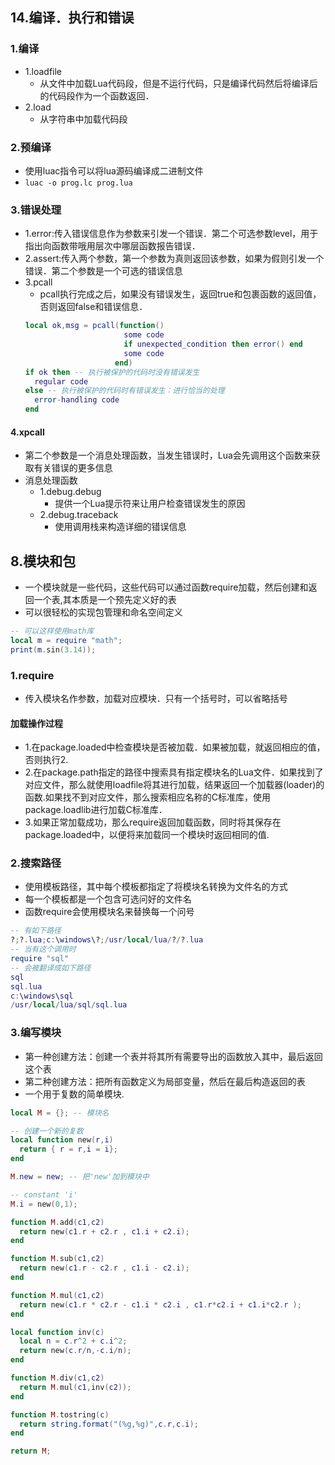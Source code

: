 ## 14.编译．执行和错误
### 1.编译
- 1.loadfile
  - 从文件中加载Lua代码段，但是不运行代码，只是编译代码然后将编译后的代码段作为一个函数返回．
- 2.load
  - 从字符串中加载代码段

### 2.预编译
- 使用luac指令可以将lua源码编译成二进制文件
- `luac -o prog.lc prog.lua`

### 3.错误处理
- 1.error:传入错误信息作为参数来引发一个错误．第二个可选参数level，用于指出向函数带哦用层次中哪层函数报告错误．
- 2.assert:传入两个参数，第一个参数为真则返回该参数，如果为假则引发一个错误．第二个参数是一个可选的错误信息
- 3.pcall
  - pcall执行完成之后，如果没有错误发生，返回true和包裹函数的返回值，否则返回false和错误信息．
  ```lua
  local ok,msg = pcall(function()
                        some code
                        if unexpected_condition then error() end
                        some code
                      end)
  if ok then -- 执行被保护的代码时没有错误发生
    regular code
  else -- 执行被保护的代码时有错误发生：进行恰当的处理
    error-handling code
  end
  ```
#### 4.xpcall
- 第二个参数是一个消息处理函数，当发生错误时，Lua会先调用这个函数来获取有关错误的更多信息
- 消息处理函数
  - 1.debug.debug
    - 提供一个Lua提示符来让用户检查错误发生的原因
  - 2.debug.traceback
    - 使用调用栈来构造详细的错误信息

## 8.模块和包
- 一个模块就是一些代码，这些代码可以通过函数require加载，然后创建和返回一个表,其本质是一个预先定义好的表
- 可以很轻松的实现包管理和命名空间定义
```lua
-- 可以这样使用math库
local m = require "math";
print(m.sin(3.14));
```
### 1.require
- 传入模块名作参数，加载对应模块．只有一个括号时，可以省略括号
#### 加载操作过程
  - 1.在package.loaded中检查模块是否被加载．如果被加载，就返回相应的值，否则执行2.
  - 2.在package.path指定的路径中搜索具有指定模块名的Lua文件．如果找到了对应文件，那么就使用loadfile将其进行加载，结果返回一个加载器(loader)的函数.如果找不到对应文件，那么搜索相应名称的C标准库，使用package.loadlib进行加载C标准库．
  - 3.如果正常加载成功，那么require返回加载函数，同时将其保存在package.loaded中，以便将来加载同一个模块时返回相同的值.

### 2.搜索路径
- 使用模板路径，其中每个模板都指定了将模块名转换为文件名的方式
- 每一个模板都是一个包含可选问好的文件名
- 函数require会使用模块名来替换每一个问号
```lua
-- 有如下路径
?;?.lua;c:\windows\?;/usr/local/lua/?/?.lua
-- 当有这个调用时
require "sql"
-- 会被翻译成如下路径
sql
sql.lua
c:\windows\sql
/usr/local/lua/sql/sql.lua
```

### 3.编写模块
- 第一种创建方法：创建一个表并将其所有需要导出的函数放入其中，最后返回这个表
- 第二种创建方法：把所有函数定义为局部变量，然后在最后构造返回的表
- 一个用于复数的简单模块.
```lua
local M = {}; -- 模块名

-- 创建一个新的复数
local function new(r,i)
  return { r = r,i = i};
end

M.new = new; -- 把'new'加到模块中

-- constant 'i'
M.i = new(0,1);

function M.add(c1,c2)
  return new(c1.r + c2.r , c1.i + c2.i);
end

function M.sub(c1,c2)
  return new(c1.r - c2.r , c1.i - c2.i);
end

function M.mul(c1,c2)
  return new(c1.r * c2.r - c1.i * c2.i , c1.r*c2.i + c1.i*c2.r );
end

local function inv(c)
  local n = c.r^2 + c.i^2;
  return new(c.r/n,-c.i/n);
end

function M.div(c1,c2)
  return M.mul(c1,inv(c2));
end

function M.tostring(c)
  return string.format("(%g,%g)",c.r,c.i);
end

return M;
```